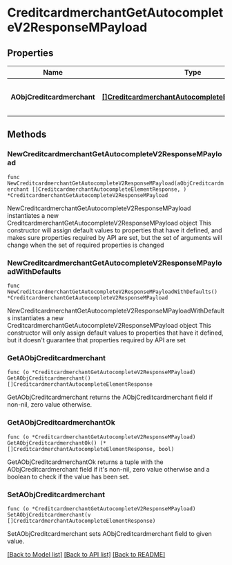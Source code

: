 # CreditcardmerchantGetAutocompleteV2ResponseMPayload

## Properties

Name | Type | Description | Notes
------------ | ------------- | ------------- | -------------
**AObjCreditcardmerchant** | [**[]CreditcardmerchantAutocompleteElementResponse**](CreditcardmerchantAutocompleteElementResponse.md) | An array of Creditcardmerchant autocomplete element response. | 

## Methods

### NewCreditcardmerchantGetAutocompleteV2ResponseMPayload

`func NewCreditcardmerchantGetAutocompleteV2ResponseMPayload(aObjCreditcardmerchant []CreditcardmerchantAutocompleteElementResponse, ) *CreditcardmerchantGetAutocompleteV2ResponseMPayload`

NewCreditcardmerchantGetAutocompleteV2ResponseMPayload instantiates a new CreditcardmerchantGetAutocompleteV2ResponseMPayload object
This constructor will assign default values to properties that have it defined,
and makes sure properties required by API are set, but the set of arguments
will change when the set of required properties is changed

### NewCreditcardmerchantGetAutocompleteV2ResponseMPayloadWithDefaults

`func NewCreditcardmerchantGetAutocompleteV2ResponseMPayloadWithDefaults() *CreditcardmerchantGetAutocompleteV2ResponseMPayload`

NewCreditcardmerchantGetAutocompleteV2ResponseMPayloadWithDefaults instantiates a new CreditcardmerchantGetAutocompleteV2ResponseMPayload object
This constructor will only assign default values to properties that have it defined,
but it doesn't guarantee that properties required by API are set

### GetAObjCreditcardmerchant

`func (o *CreditcardmerchantGetAutocompleteV2ResponseMPayload) GetAObjCreditcardmerchant() []CreditcardmerchantAutocompleteElementResponse`

GetAObjCreditcardmerchant returns the AObjCreditcardmerchant field if non-nil, zero value otherwise.

### GetAObjCreditcardmerchantOk

`func (o *CreditcardmerchantGetAutocompleteV2ResponseMPayload) GetAObjCreditcardmerchantOk() (*[]CreditcardmerchantAutocompleteElementResponse, bool)`

GetAObjCreditcardmerchantOk returns a tuple with the AObjCreditcardmerchant field if it's non-nil, zero value otherwise
and a boolean to check if the value has been set.

### SetAObjCreditcardmerchant

`func (o *CreditcardmerchantGetAutocompleteV2ResponseMPayload) SetAObjCreditcardmerchant(v []CreditcardmerchantAutocompleteElementResponse)`

SetAObjCreditcardmerchant sets AObjCreditcardmerchant field to given value.



[[Back to Model list]](../README.md#documentation-for-models) [[Back to API list]](../README.md#documentation-for-api-endpoints) [[Back to README]](../README.md)


